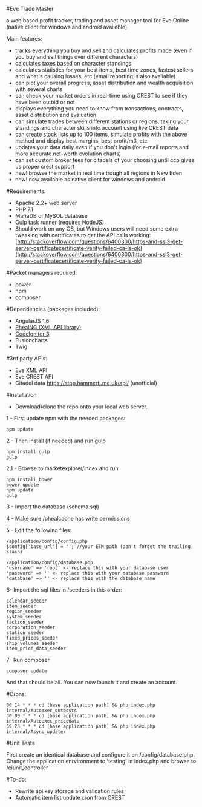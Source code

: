 #Eve Trade Master

a web based profit tracker, trading and asset manager tool for Eve Online (native client for windows and android available)

Main features:

- tracks everything you buy and sell and calculates profits made (even if you buy and sell things over different characters)
- calculates taxes based on character standings
- calculates statistics for your best items, best time zones, fastest sellers and what's causing losses, etc (email reporting is also available)
- can plot your overall progress, asset distribution and wealth acquisition with several charts
- can check your market orders in real-time using CREST to see if they have been outbid or not
- displays everything you need to know from transactions, contracts, asset distribution and evaluation
- can simulate trades between different stations or regions, taking your standings and character skills into account using live CREST data
- can create stock lists up to 100 items, simulate profits with the above method and display best margins, best profit/m3, etc
- updates your data daily even if you don't login (for e-mail reports and more accurate net-worth evolution charts)
- can set custom broker fees for citadels of your choosing until ccp gives us proper crest support
- new! browse the market in real time trough all regions in New Eden
- new! now available as native client for windows and android

#Requirements:
- Apache 2.2+ web server
- PHP 7.1
- MariaDB or MySQL database
- Gulp task runner (requires NodeJS)
- Should work on any OS, but Windows users will need some extra tweaking with certificates to get the API calls working: 
[http://stackoverflow.com/questions/6400300/https-and-ssl3-get-server-certificatecertificate-verify-failed-ca-is-ok](http://stackoverflow.com/questions/6400300/https-and-ssl3-get-server-certificatecertificate-verify-failed-ca-is-ok)

#Packet managers required:
- bower
- npm
- composer

#Dependencies (packages included):
- AngularJS 1.6
- [PhealNG (XML API library)](https://github.com/3rdpartyeve/phealng)
- [CodeIgniter 3](https://github.com/bcit-ci/CodeIgniter)
- Fusioncharts
- Twig

#3rd party APIs:
- Eve XML API
- Eve CREST API
- Citadel data https://stop.hammerti.me.uk/api/ (unofficial)


#Installation
- Download/clone the repo onto your local web server.

1 - First update npm with the needed packages:

    npm update

2 - Then install (if needed) and run gulp 
    
    npm install gulp
    gulp
    
 2.1 - Browse to marketexplorer/index and run
    
    npm install bower
    bower update
    npm update
    gulp

3 - Import the database (schema.sql) 

4 - Make sure /phealcache has write permissions

5 - Edit the following files:

    /application/config/config.php
    $config['base_url'] = ''; //your ETM path (don't forget the trailing slash)

    /application/config/database.php
    'username' => 'root' <- replace this with your database user
    'password' => '' <- replace this with your database password
    'database' => '' <- replace this with the database name
    
6- Import the sql files in /seeders in this order:
    
    calendar_seeder
    item_seeder
    region_seeder
    system_seeder
    faction_seeder
    corporation_seeder
    station_seeder
    fixed_prices_seeder
    ship_volumes_seeder
    item_price_data_seeder

7- Run composer

    composer update
    
And that should be all. You can now launch it and create an account.

#Crons:

    00 14 * * * cd [base application path] && php index.php internal/Autoexec_outposts
    30 09 * * * cd [base application path] && php index.php internal/Autoexec_pricedata
    55 23 * * * cd [base application path] && php index.php internal/Async_updater
    
#Unit Tests

First create an identical database and configure it on /config/database.php. Change the application enrvironment to 'testing' in index.php and browse to /ciunit_controller


#To-do:
- Rewrite api key storage and validation rules
- Automatic item list update cron from CREST

